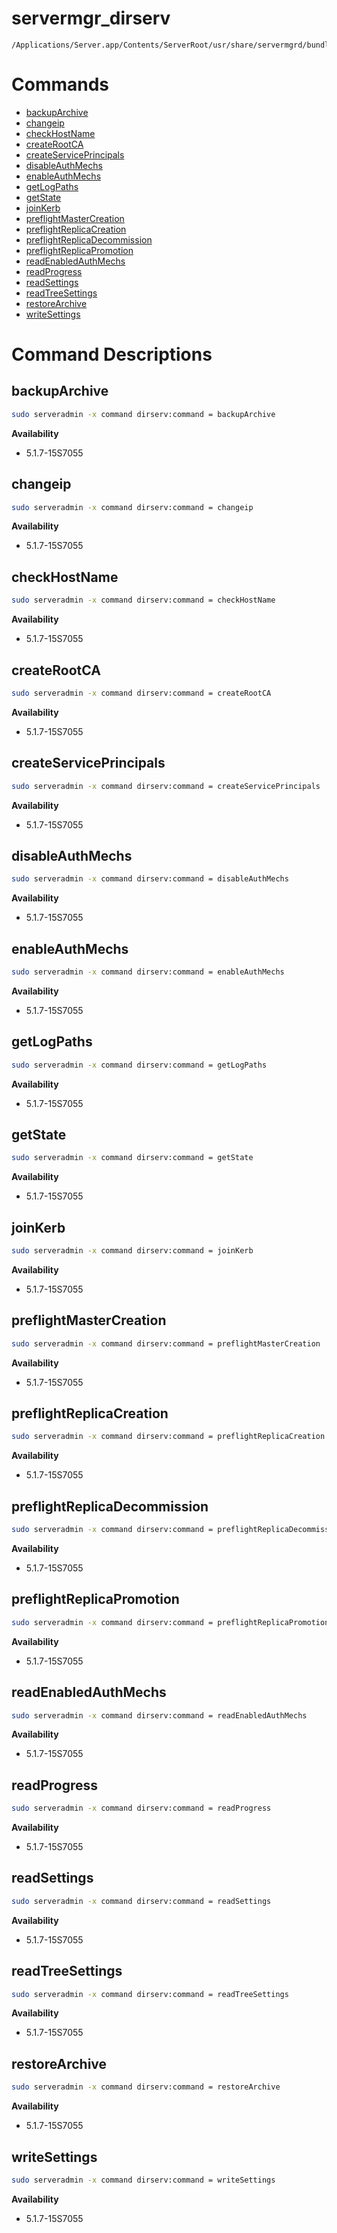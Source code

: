 # servermgr_dirserv

```console
/Applications/Server.app/Contents/ServerRoot/usr/share/servermgrd/bundles/servermgr_dirserv.bundle/Contents/MacOS/servermgr_dirserv
```

# Commands

* [backupArchive](https://github.com/erikberglund/servermgr_commands/blob/master/servermgr_dirserv.md#backuparchive)
* [changeip](https://github.com/erikberglund/servermgr_commands/blob/master/servermgr_dirserv.md#changeip)
* [checkHostName](https://github.com/erikberglund/servermgr_commands/blob/master/servermgr_dirserv.md#checkhostname)
* [createRootCA](https://github.com/erikberglund/servermgr_commands/blob/master/servermgr_dirserv.md#createrootca)
* [createServicePrincipals](https://github.com/erikberglund/servermgr_commands/blob/master/servermgr_dirserv.md#createserviceprincipals)
* [disableAuthMechs](https://github.com/erikberglund/servermgr_commands/blob/master/servermgr_dirserv.md#disableauthmechs)
* [enableAuthMechs](https://github.com/erikberglund/servermgr_commands/blob/master/servermgr_dirserv.md#enableauthmechs)
* [getLogPaths](https://github.com/erikberglund/servermgr_commands/blob/master/servermgr_dirserv.md#getlogpaths)
* [getState](https://github.com/erikberglund/servermgr_commands/blob/master/servermgr_dirserv.md#getstate)
* [joinKerb](https://github.com/erikberglund/servermgr_commands/blob/master/servermgr_dirserv.md#joinkerb)
* [preflightMasterCreation](https://github.com/erikberglund/servermgr_commands/blob/master/servermgr_dirserv.md#preflightmastercreation)
* [preflightReplicaCreation](https://github.com/erikberglund/servermgr_commands/blob/master/servermgr_dirserv.md#preflightreplicacreation)
* [preflightReplicaDecommission](https://github.com/erikberglund/servermgr_commands/blob/master/servermgr_dirserv.md#preflightreplicadecommission)
* [preflightReplicaPromotion](https://github.com/erikberglund/servermgr_commands/blob/master/servermgr_dirserv.md#preflightreplicapromotion)
* [readEnabledAuthMechs](https://github.com/erikberglund/servermgr_commands/blob/master/servermgr_dirserv.md#readenabledauthmechs)
* [readProgress](https://github.com/erikberglund/servermgr_commands/blob/master/servermgr_dirserv.md#readprogress)
* [readSettings](https://github.com/erikberglund/servermgr_commands/blob/master/servermgr_dirserv.md#readsettings)
* [readTreeSettings](https://github.com/erikberglund/servermgr_commands/blob/master/servermgr_dirserv.md#readtreesettings)
* [restoreArchive](https://github.com/erikberglund/servermgr_commands/blob/master/servermgr_dirserv.md#restorearchive)
* [writeSettings](https://github.com/erikberglund/servermgr_commands/blob/master/servermgr_dirserv.md#writesettings)

# Command Descriptions

## backupArchive

```bash
sudo serveradmin -x command dirserv:command = backupArchive
```

**Availability**
* 5.1.7-15S7055

## changeip

```bash
sudo serveradmin -x command dirserv:command = changeip
```

**Availability**
* 5.1.7-15S7055

## checkHostName

```bash
sudo serveradmin -x command dirserv:command = checkHostName
```

**Availability**
* 5.1.7-15S7055

## createRootCA

```bash
sudo serveradmin -x command dirserv:command = createRootCA
```

**Availability**
* 5.1.7-15S7055

## createServicePrincipals

```bash
sudo serveradmin -x command dirserv:command = createServicePrincipals
```

**Availability**
* 5.1.7-15S7055

## disableAuthMechs

```bash
sudo serveradmin -x command dirserv:command = disableAuthMechs
```

**Availability**
* 5.1.7-15S7055

## enableAuthMechs

```bash
sudo serveradmin -x command dirserv:command = enableAuthMechs
```

**Availability**
* 5.1.7-15S7055

## getLogPaths

```bash
sudo serveradmin -x command dirserv:command = getLogPaths
```

**Availability**
* 5.1.7-15S7055

## getState

```bash
sudo serveradmin -x command dirserv:command = getState
```

**Availability**
* 5.1.7-15S7055

## joinKerb

```bash
sudo serveradmin -x command dirserv:command = joinKerb
```

**Availability**
* 5.1.7-15S7055

## preflightMasterCreation

```bash
sudo serveradmin -x command dirserv:command = preflightMasterCreation
```

**Availability**
* 5.1.7-15S7055

## preflightReplicaCreation

```bash
sudo serveradmin -x command dirserv:command = preflightReplicaCreation
```

**Availability**
* 5.1.7-15S7055

## preflightReplicaDecommission

```bash
sudo serveradmin -x command dirserv:command = preflightReplicaDecommission
```

**Availability**
* 5.1.7-15S7055

## preflightReplicaPromotion

```bash
sudo serveradmin -x command dirserv:command = preflightReplicaPromotion
```

**Availability**
* 5.1.7-15S7055

## readEnabledAuthMechs

```bash
sudo serveradmin -x command dirserv:command = readEnabledAuthMechs
```

**Availability**
* 5.1.7-15S7055

## readProgress

```bash
sudo serveradmin -x command dirserv:command = readProgress
```

**Availability**
* 5.1.7-15S7055

## readSettings

```bash
sudo serveradmin -x command dirserv:command = readSettings
```

**Availability**
* 5.1.7-15S7055

## readTreeSettings

```bash
sudo serveradmin -x command dirserv:command = readTreeSettings
```

**Availability**
* 5.1.7-15S7055

## restoreArchive

```bash
sudo serveradmin -x command dirserv:command = restoreArchive
```

**Availability**
* 5.1.7-15S7055

## writeSettings

```bash
sudo serveradmin -x command dirserv:command = writeSettings
```

**Availability**
* 5.1.7-15S7055

